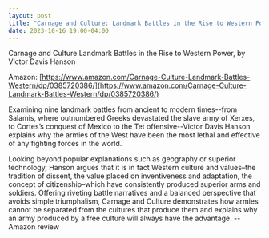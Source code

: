 ```yaml
---
layout: post
title: "Carnage and Culture: Landmark Battles in the Rise to Western Power"
date: 2023-10-16 19:00-04:00
---
```

Carnage and Culture Landmark Battles in the Rise to Western Power, by Victor Davis Hanson

Amazon: [https://www.amazon.com/Carnage-Culture-Landmark-Battles-Western/dp/0385720386/](https://www.amazon.com/Carnage-Culture-Landmark-Battles-Western/dp/0385720386/)

Examining nine landmark battles from ancient to modern times--from Salamis, where outnumbered Greeks devastated the slave army of Xerxes, to Cortes’s conquest of Mexico to the Tet offensive--Victor Davis Hanson explains why the armies of the West have been the most lethal and effective of any fighting forces in the world.

Looking beyond popular explanations such as geography or superior technology, Hanson argues that it is in fact Western culture and values–the tradition of dissent, the value placed on inventiveness and adaptation, the concept of citizenship–which have consistently produced superior arms and soldiers. Offering riveting battle narratives and a balanced perspective that avoids simple triumphalism, Carnage and Culture demonstrates how armies cannot be separated from the cultures that produce them and explains why an army produced by a free culture will always have the advantage.
\-\- Amazon review
